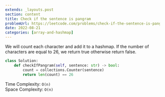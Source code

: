 ```yaml
---
extends: _layouts.post
section: content
title: Check if the sentence is pangram
problemUrl: https://leetcode.com/problems/check-if-the-sentence-is-pangram/
date: 2022-08-21
categories: [array-and-hashmap]
---
```


We will count each character and add it to a hashmap. If the number of characters are equal to 26, we return true otherwise return false.

```python
class Solution:
    def checkIfPangram(self, sentence: str) -> bool:
        count = collections.Counter(sentence)
        return len(count) == 26
```

Time Complexity: `O(n)` <br/>
Space Complexity: `O(n)`